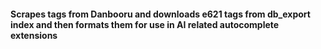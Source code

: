 #### Scrapes tags from Danbooru and downloads e621 tags from db_export index and then formats them for use in AI related autocomplete extensions
